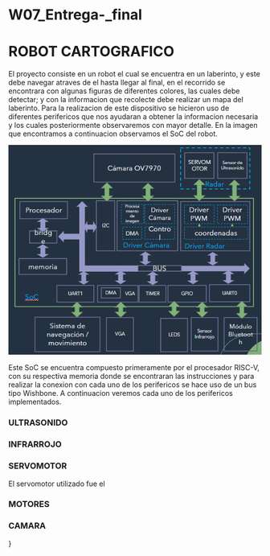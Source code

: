 # W07_Entrega-_final

# ROBOT CARTOGRAFICO 

El proyecto consiste en un robot el cual se encuentra en un laberinto, y este debe navegar atraves de el hasta llegar al final, en el recorrido se encontrara con algunas figuras de diferentes colores, las cuales debe detectar; y con la informacion que recolecte debe realizar un mapa del laberinto. Para la realizacion de este dispositivo se hicieron uso de diferentes perifericos que nos ayudaran a obtener la informacion necesaria y los cuales posteriormente observaremos con mayor detalle. En la imagen que encontramos a continuacion observamos el SoC del robot. 


<p align="center">
  
![Screenshot](/Imagenes/ProyectoFinal.png) 

</p>

Este SoC se encuentra compuesto primeramente por el procesador RISC-V, con su respectiva memoria donde se encontraran las instrucciones y para realizar la conexion con cada uno de los perifericos se hace uso de un bus tipo Wishbone. A continuacion veremos cada uno de los perifericos implementados. 

<h3> ULTRASONIDO </h3>


<h3> INFRARROJO </h3>


<h3> SERVOMOTOR </h3>

El servomotor utilizado fue el 

<h3> MOTORES </h3>



<h3>CAMARA</h3>}
